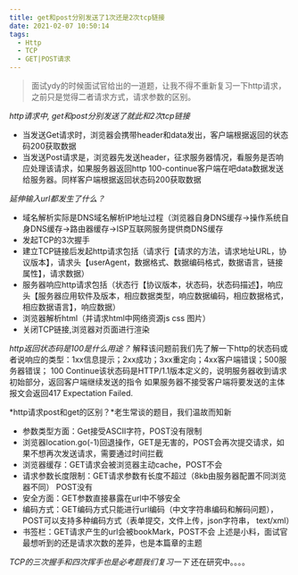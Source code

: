 ```yaml
---
title: get和post分别发送了1次还是2次tcp链接
date: 2021-02-07 10:50:14
tags:
  - Http
  - TCP
  - GET|POST请求
---
```


> 面试ydy的时候面试官给出的一道题，让我不得不重新复习一下http请求，之前只是觉得二者请求方式，请求参数的区别。

*http请求中, get和post分别发送了就此和2次tcp链接*
+ 当发送Get请求时，浏览器会携带header和data发出，客户端根据返回的状态码200获取数据
+ 当发送Post请求是，浏览器先发送header，征求服务器情况，看服务是否响应处理该请求，如果服务器返回http 100-continue客户端在吧data数据发送给服务器。同样客户端根据返回状态码200获取数据

*延伸输入url都发生了什么？* 
+ 域名解析实际是DNS域名解析IP地址过程（浏览器自身DNS缓存->操作系统自身DNS缓存->路由器缓存->ISP互联网服务提供商DNS缓存
+ 发起TCP的3次握手
+ 建立TCP链接后发起http请求包括（请求行【请求的方法，请求地址URL，协议版本】，请求头【userAgent，数据格式、数据编码格式，数据语言，链接属性】，请求数据）
+ 服务器响应http请求包括（状态行【协议版本，状态码，状态码描述】，响应头【服务器应用软件及版本，相应数据类型，响应数据编码，相应数据格式，相应数据语言】，响应数据）
+ 浏览器解析html（并请求html中网络资源js css 图片）
+ 关闭TCP链接,浏览器对页面进行渲染



*http返回状态码是100是什么用途？*
解释该问题前我们先了解一下http的状态码或者说响应的类型：1xx信息提示；2xx成功；3xx重定向；4xx客户端错误；500服务器错误；
100 Continue该状态码是HTTP/1.1版本定义的，说明服务器收到请求初始部分，返回客户端继续发送的指令
如果服务器不接受客户端将要发送的主体报文会返回417 Expectation Failed.


*http请求post和get的区别？*老生常谈的题目，我们温故而知新
+ 参数类型方面：Get接受ASCII字符，POST没有限制
+ 浏览器location.go(-1)回退操作，GET是无害的，POST会再次提交请求，如果不想再次发送请求，需要通过时间拦截
+ 浏览器缓存：GET请求会被浏览器主动cache，POST不会
+ 请求参数长度限制：GET请求参数有长度不超过（8kb由服务器配置不同浏览器不同） POST没有
+ 安全方面：GET参数直接暴露在url中不够安全
+ 编码方式：GET编码方式只能进行url编码（中文字符串编码和解码问题），POST可以支持多种编码方式（表单提交，文件上传，json字符串， text/xml）
+ 书签栏：GET请求产生的url会被bookMark，POST不会
上述是小料，面试官最想听到的还是请求次数的差异，也是本篇章的主题

*TCP的三次握手和四次挥手也是必考题我们复习一下*
还在研究中。。。。
